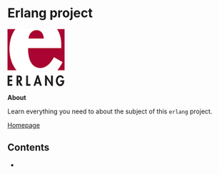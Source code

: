 # Erlang project

![erlang image](images/erlang.png)

**About**

Learn everything you need to about the subject of this `erlang` project.

[Homepage](https://www.erlang.org)

## Contents

- []()
